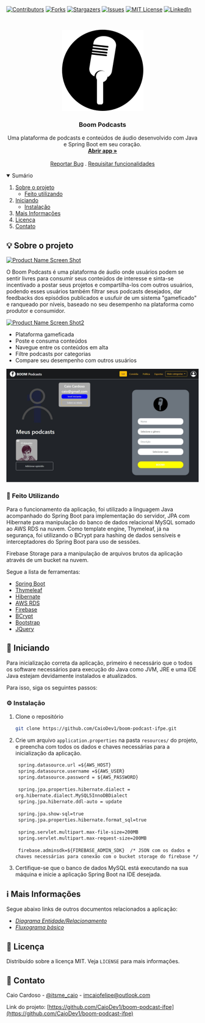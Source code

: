 [![Contributors][contributors-shield]][contributors-url]
[![Forks][forks-shield]][forks-url]
[![Stargazers][stars-shield]][stars-url]
[![Issues][issues-shield]][issues-url]
[![MIT License][license-shield]][license-url]
[![LinkedIn][linkedin-shield]][linkedin-url]


<!-- PROJECT LOGO -->
<br />
<p align="center">
  <a href="https://github.com/CaioDev1/boom-podcast-ifpe">
    <img src="src/main/resources/static/boom_podcast_icon.png" alt="Logo">
  </a>

  <h3 align="center">Boom Podcasts</h3>

  <p align="center">
    Uma plataforma de podcasts e conteúdos de áudio desenvolvido com Java e Spring Boot em seu coração.
    <br />
    <a href="http://boompodcasts.herokuapp.com"><strong>Abrir app »</strong></a>
    <br />
    <br />
    <a href="https://github.com/CaioDev1/boom-podcast-ifpe/issues">Reportar Bug</a>
    .
    <a href="https://github.com/CaioDev1/boom-podcast-ifpe/issues">Requisitar funcionalidades</a>
  </p>
</p>



<!-- TABLE OF CONTENTS -->
<details open="open">
  <summary>Sumário</summary>
  <ol>
    <li>
      <a href="#sobre-o-projeto">Sobre o projeto</a>
      <ul>
        <li><a href="#feito-utilizando">Feito utilizando</a></li>
      </ul>
    </li>
    <li>
      <a href="#iniciando">Iniciando</a>
      <ul>
        <li><a href="#instalação">Instalação</a></li>
      </ul>
    </li>
    <li><a href="#mais-informações">Mais Informações</a></li>
    <li><a href="#licença">Licença</a></li>
    <li><a href="#contato">Contato</a></li>
  </ol>
</details>



<!-- ABOUT THE PROJECT -->
<h2 id="sobre-o-projeto">💡 Sobre o projeto</h2>

[![Product Name Screen Shot][product-screenshot]](http://boompodcasts.herokuapp.com)

O Boom Podcasts é uma plataforma de áudio onde usuários podem se sentir livres para consumir seus conteúdos de interesse e sinta-se incentivado a postar seus projetos e compartilha-los com outros usuários, podendo esses usuários também filtrar seus podcasts desejados, dar feedbacks dos episódios publicados e usufuir de um sistema "gameficado" e ranqueado por níveis, baseado no seu desempenho na plataforma como produtor e consumidor.

[![Product Name Screen Shot2][product-screenshot2]](http://boompodcasts.herokuapp.com)

* Plataforma gameficada
* Poste e consuma conteúdos
* Navegue entre os conteúdos em alta
* Filtre podcasts por categorias
* Compare seu desempenho com outros usuários

[![Product Name Screen Shot3][product-screenshot3]](http://boompodcasts.herokuapp.com)

<h3 id="feito-utilizando">🔧 Feito Utilizando</h3>

Para o funcionamento da aplicação, foi utilizado a linguagem Java acompanhado do Spring Boot para implementação do servidor, JPA com Hibernate para manipulação do banco de dados relacional MySQL somado ao AWS RDS na nuvem. Como template engine, Thymeleaf, já na segurança, foi utilizando o BCrypt para hashing de dados sensíveis e interceptadores do Spring Boot para uso de sessões.

Firebase Storage para a manipulação de arquivos brutos da aplicação através de um bucket na nuvem.

Segue a lista de ferramentas:
* [Spring Boot](https://spring.io/)
* [Thymeleaf](https://www.thymeleaf.org/)
* [Hibernate](https://hibernate.org/)
* [AWS RDS](https://aws.amazon.com/pt/rds/)
* [Firebase](https://www.firebase.com/)
* [BCrypt](https://mvnrepository.com/artifact/org.springframework.boot/spring-boot-starter-security)
* [Bootstrap](https://getbootstrap.com/)
* [JQuery](https://jquery.com/)


<!-- GETTING STARTED -->
<h2 id="Iniciando">📖 Iniciando</h2>

Para inicialização correta da aplicação, primeiro é necessário que o todos os software necessários para execução do Java como JVM, JRE e uma IDE Java estejam devidamente instalados e atualizados.

Para isso, siga os seguintes passos:

<h3 id="instalação">⚙ Instalação</h3>

1. Clone o repositório
   ```sh
   git clone https://github.com/CaioDev1/boom-podcast-ifpe.git
   ```
2. Crie um arquivo `application.properties` na pasta `resources/` do projeto, e preencha com todos os dados e chaves necessárias para a inicialização da aplicação.
   ```
    spring.datasource.url =${AWS_HOST}
    spring.datasource.username =${AWS_USER}
    spring.datasource.password = ${AWS_PASSWORD}

    spring.jpa.properties.hibernate.dialect = org.hibernate.dialect.MySQL5InnoDBDialect
    spring.jpa.hibernate.ddl-auto = update

    spring.jpa.show-sql=true
    spring.jpa.properties.hibernate.format_sql=true

    spring.servlet.multipart.max-file-size=200MB
    spring.servlet.multipart.max-request-size=200MB

    firebase.adminsdk=${FIREBASE_ADMIN_SDK}  /* JSON com os dados e chaves necessárias para conexão com o bucket storage do firebase */
   ```
3. Certifique-se que o banco de dados MySQL está executando na sua máquina e inicie a aplicação Spring Boot na IDE desejada.


<!-- USAGE EXAMPLES -->
<h2 id="mais-informações">ℹ Mais Informações</h2>

Segue abaixo links de outros documentos relacionados a aplicação:

* _[Diagrama Entidade/Relacionamento](https://lucid.app/documents/view/f397d79a-0486-4df0-8df3-5623fae9ec6e)_
* _[Fluxograma básico](https://lucid.app/lucidchart/e2bc8b9e-474e-4e62-8cd1-a6a5283570b6/view)_


<!-- LICENSE -->
<h2 id="licença">📜 Licença</h2>

Distribuído sobre a licença MIT. Veja `LICENSE` para mais informações.


<!-- CONTACT -->
<h2 id="contato">📩 Contato</h2>

Caio Cardoso - [@itsme_caio](https://instagram.com/itsme_caio) - imcaiofelipe@outlook.com

Link do projeto: [https://github.com/CaioDev1/boom-podcast-ifpe](https://github.com/CaioDev1/boom-podcast-ifpe)





<!-- MARKDOWN LINKS & IMAGES -->
<!-- https://www.markdownguide.org/basic-syntax/#reference-style-links -->
[contributors-shield]: https://img.shields.io/github/contributors/CaioDev1/boom-podcast-ifpe.svg?style=for-the-badge
[contributors-url]: https://github.com/CaioDev1/boom-podcast-ifpe/graphs/contributors
[forks-shield]: https://img.shields.io/github/forks/CaioDev1/boom-podcast-ifpe.svg?style=for-the-badge
[forks-url]: https://github.com/CaioDev1/boom-podcast-ifpe/network/members
[stars-shield]: https://img.shields.io/github/stars/CaioDev1/boom-podcast-ifpe.svg?style=for-the-badge
[stars-url]: https://github.com/CaioDev1/boom-podcast-ifpe/stargazers
[issues-shield]: https://img.shields.io/github/issues/CaioDev1/boom-podcast-ifpe.svg?style=for-the-badge
[issues-url]: https://github.com/CaioDev1/boom-podcast-ifpe/issues
[license-shield]: https://img.shields.io/github/license/CaioDev1/boom-podcast-ifpe.svg?style=for-the-badge
[license-url]: https://github.com/CaioDev1/boom-podcast-ifpe/blob/master/LICENSE.txt
[linkedin-shield]: https://img.shields.io/badge/-LinkedIn-black.svg?style=for-the-badge&logo=linkedin&colorB=555
[linkedin-url]: https://linkedin.com/in/FALTA-COLOCAR
[product-screenshot]: src/main/resources/static/boompodcasts-gif1.gif
[product-screenshot2]: src/main/resources/static/boompodcasts-gif2.gif
[product-screenshot3]: src/main/resources/static/boompodcasts-img1.jpeg
